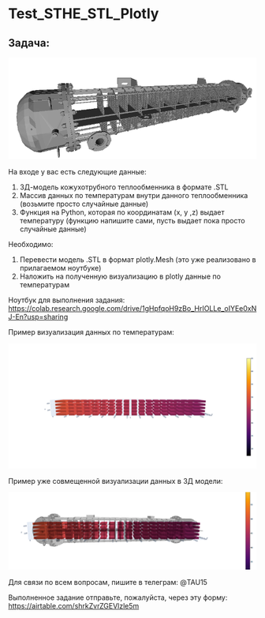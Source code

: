 # Test_STHE_STL_Plotly
Задача:
-------

![alt text](https://github.com/lotus-uems/Test_STHE_STL_Plotly/blob/main/sthe_stl_model_22606154.png)

На входе у вас есть следующие данные:
1. 3Д-модель кожухотрубного теплообменника в формате .STL
2. Массив данных по температурам внутри данного теплообменника (возьмите просто случайные данные)
3. Функция на Python, которая по координатам (x, y ,z) выдает температуру (функцию напишите сами, пусть выдает пока просто случайные данные)

Необходимо:
1. Перевести модель .STL в формат plotly.Mesh (это уже реализовано в прилагаемом ноутбуке)
2. Наложить на полученную визуализацию в plotly данные по температурам

Ноутбук для выполнения задания: https://colab.research.google.com/drive/1gHpfqoH9zBo_HrIOLLe_oIYEe0xNJ-En?usp=sharing

Пример визуализация данных по температурам:

![alt text](https://github.com/lotus-uems/Test_STHE_STL_Plotly/blob/main/22606154_ShellTemps.png) 

Пример уже совмещенной визуализации данных в 3Д модели:

![alt text](https://github.com/lotus-uems/Test_STHE_STL_Plotly/blob/main/22606154_ShellTemps_in_STL.png) 

Для связи по всем вопросам, пишите в телеграм: @TAU15

Выполненное задание отправьте, пожалуйста, через эту форму: https://airtable.com/shrkZvrZGEVlzle5m

